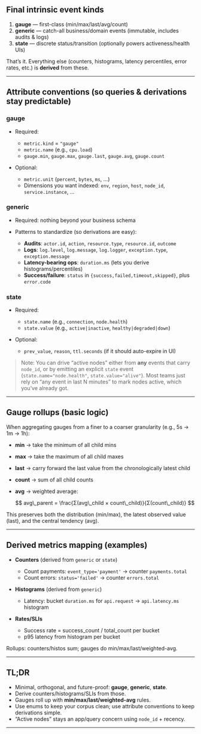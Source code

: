 ## Final intrinsic event kinds

1. **gauge** — first-class (min/max/last/avg/count)
2. **generic** — catch-all business/domain events (immutable, includes audits & logs)
3. **state** — discrete status/transition (optionally powers activeness/health UIs)

That’s it. Everything else (counters, histograms, latency percentiles, error rates, etc.) is **derived** from these.

---

## Attribute conventions (so queries & derivations stay predictable)

### gauge

* Required:

    * `metric.kind` = `"gauge"`
    * `metric.name` (e.g., `cpu.load`)
    * `gauge.min`, `gauge.max`, `gauge.last`, `gauge.avg`, `gauge.count`
* Optional:

    * `metric.unit` (`percent`, `bytes`, `ms`, …)
    * Dimensions you want indexed: `env`, `region`, `host`, `node_id`, `service.instance`, …

### generic

* Required: nothing beyond your business schema
* Patterns to standardize (so derivations are easy):

    * **Audits**: `actor.id`, `action`, `resource.type`, `resource.id`, `outcome`
    * **Logs**: `log.level`, `log.message`, `log.logger`, `exception.type`, `exception.message`
    * **Latency-bearing ops**: `duration.ms` (lets you derive histograms/percentiles)
    * **Success/failure**: `status` in `{success,failed,timeout,skipped}`, plus `error.code`

### state

* Required:

    * `state.name` (e.g., `connection`, `node.health`)
    * `state.value` (e.g., `active|inactive`, `healthy|degraded|down`)
* Optional:

    * `prev_value`, `reason`, `ttl.seconds` (if it should auto-expire in UI)

> Note: You can drive “active nodes” either from **any** events that carry `node_id`, or by emitting an explicit `state` event (`state.name="node.health"`, `state.value="alive"`). Most teams just rely on “any event in last N minutes” to mark nodes active, which you’ve already got.

---

## Gauge rollups (basic logic)

When aggregating gauges from a finer to a coarser granularity (e.g., 5s → 1m → 1h):

* **min** → take the minimum of all child mins
* **max** → take the maximum of all child maxes
* **last** → carry forward the last value from the chronologically latest child
* **count** → sum of all child counts
* **avg** → weighted average:

  $$
  avg\_parent = \frac{Σ(avg\_child × count\_child)}{Σ(count\_child)}
  $$

This preserves both the distribution (min/max), the latest observed value (last), and the central tendency (avg).

---

## Derived metrics mapping (examples)

* **Counters** (derived from `generic` or `state`)

    * Count payments: `event_type='payment'` → counter `payments.total`
    * Count errors: `status='failed'` → counter `errors.total`

* **Histograms** (derived from `generic`)

    * Latency: bucket `duration.ms` for `api.request` → `api.latency.ms` histogram

* **Rates/SLIs**

    * Success rate = success\_count / total\_count per bucket
    * p95 latency from histogram per bucket

Rollups: counters/histos sum; gauges do min/max/last/weighted-avg.

---

## TL;DR

* Minimal, orthogonal, and future-proof: **gauge**, **generic**, **state**.
* Derive counters/histograms/SLIs from those.
* Gauges roll up with **min/max/last/weighted-avg** rules.
* Use enums to keep your corpus clean; use attribute conventions to keep derivations simple.
* “Active nodes” stays an app/query concern using `node_id` + recency.

---
